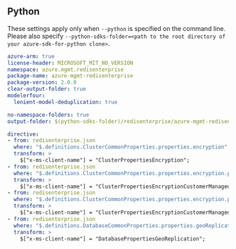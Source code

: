 ## Python

These settings apply only when `--python` is specified on the command line.
Please also specify `--python-sdks-folder=<path to the root directory of your azure-sdk-for-python clone>`.

```yaml $(python)
azure-arm: true
license-header: MICROSOFT_MIT_NO_VERSION
namespace: azure.mgmt.redisenterprise
package-name: azure-mgmt-redisenterprise
package-version: 2.0.0
clear-output-folder: true
modelerfour:
  lenient-model-deduplication: true
```

```yaml $(python)
no-namespace-folders: true
output-folder: $(python-sdks-folder)/redisenterprise/azure-mgmt-redisenterprise/azure/mgmt/redisenterprise
```

```yaml $(python)
directive:
- from: redisenterprise.json
  where: "$.definitions.ClusterCommonProperties.properties.encryption"
  transform: >
    $["x-ms-client-name"] = "ClusterPropertiesEncryption";
- from: redisenterprise.json
  where: "$.definitions.ClusterCommonProperties.properties.encryption.properties.customerManagedKeyEncryption"
  transform: >
    $["x-ms-client-name"] = "ClusterPropertiesEncryptionCustomerManagedKeyEncryption";
- from: redisenterprise.json
  where: "$.definitions.ClusterCommonProperties.properties.encryption.properties.customerManagedKeyEncryption.properties.keyEncryptionKeyIdentity"
  transform: >
    $["x-ms-client-name"] = "ClusterPropertiesEncryptionCustomerManagedKeyEncryptionKeyIdentity";
- from: redisenterprise.json
  where: "$.definitions.DatabaseCommonProperties.properties.geoReplication"
  transform: >
    $["x-ms-client-name"] = "DatabasePropertiesGeoReplication";
```
